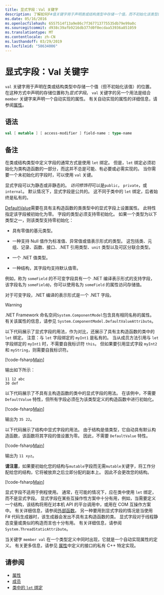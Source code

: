 ```yaml
---
title: 显式字段：Val 关键字
description: 了解如何F#值关键字用于声明类或结构类型中存储一个值，而不初始化该类型的位置。
ms.date: 05/16/2016
ms.openlocfilehash: 6557514f13a9e86c7f367713775535db79e99a0c
ms.sourcegitcommit: d938c39afb9216db377d0f0ecdaa53936a851059
ms.translationtype: MT
ms.contentlocale: zh-CN
ms.lasthandoff: 03/29/2019
ms.locfileid: "58634006"
---
```

# <a name="explicit-fields-the-val-keyword"></a>显式字段：Val 关键字

`val` 关键字用于声明在类或结构类型中存储一个值（但不初始化该值）的位置。 在这种方式中声明的存储位置称为*显式字段*。 `val` 关键字的另一个用法是结合 `member` 关键字来声明一个自动实现的属性。 有关自动实现的属性的详细信息，请参阅[属性](properties.md)。

## <a name="syntax"></a>语法

```fsharp
val [ mutable ] [ access-modifier ] field-name : type-name
```

## <a name="remarks"></a>备注

在类或结构类型中定义字段的通常方式是使用 `let` 绑定。 但是，`let` 绑定必须初始化为类构造函数的一部分，而这并不总是可能、有必要或必需实现的。 当你需要一个未初始化的字段时，可以使用 `val` 关键。

显式字段可以为静态或非静态的。 *访问修饰符*可以是`public`， `private`，或`internal`。 默认情况下，显式字段是公共的。 这不同于类中的 `let` 绑定，后者始终是私有的。

[DefaultValue](https://msdn.microsoft.com/library/a3a3307b-8c05-441e-b109-245511614d58)需要在具有主构造函数的类类型中的显式字段上设置属性。 此特性指定该字段被初始化为零。 字段的类型必须支持零初始化。 如果一个类型为以下类型之一，则该类型支持零初始化：

- 具有零值的基元类型。

- 一种支持 Null 值作为标准值、异常值或值表示形式的类型。 这包括类、元组、记录、函数、接口、.NET 引用类型、`unit` 类型以及可区分联合类型。

- 一个 .NET 值类型。

- 一种结构，其字段均支持默认值零。

例如，称为 `someField` 的不可变字段具有一个 .NET 编译表示形式的支持字段，该字段名为 `someField@`，你可以使用名为 `someField` 的属性访问存储值。

对于可变字段，.NET 编译的表示形式是一个 .NET 字段。

>[!WARNING]
>.NET Framework 命名空间`System.ComponentModel`包含具有相同名称的属性。 有关该属性的信息，请参见 `System.ComponentModel.DefaultValueAttribute`。

以下代码展示了显式字段的用法，作为对比，还展示了具有主构造函数的类中的 `let` 绑定。 注意：与 `let` 字段绑定的 `myInt1` 是私有的。 当从成员方法引用与 `let` 字段绑定的 `myInt1` 时，不需要自我标识符 `this`。 但如果要引用显式字段 `myInt2` 和 `myString`，则需要自我标识符。

[!code-fsharp[Main](../../../../samples/snippets/fsharp/lang-ref-2/snippet6701.fs)]

输出如下所示：

```
11 12 abc
30 def
```

以下代码展示了不具有主构造函数的类中的显式字段的用法。 在该例中，不需要 `DefaultValue` 特性，但所有字段必须在为该类型定义的构造函数中进行初始化。

[!code-fsharp[Main](../../../../samples/snippets/fsharp/lang-ref-2/snippet6702.fs)]

输出为 `35 22`。

以下代码展示了结构中显式字段的用法。 由于结构是值类型，它自动具有默认构造函数，该函数将其字段的值设置为零。 因此，不需要 `DefaultValue` 特性。

[!code-fsharp[Main](../../../../samples/snippets/fsharp/lang-ref-2/snippet6703.fs)]

输出为 `11 xyz`。

**请注意**，如果要初始化您的结构与`mutable`字段而无需`mutable`关键字，将工作分配给您的结构，它将被放弃之后立即分配的副本上。 因此不会更改您的结构。

[!code-fsharp[Main](../../../../samples/snippets/fsharp/lang-ref-2/snippet6704.fs)]

显式字段不适用于例程使用。 通常，在可能的情况下，应在类中使用 `let` 绑定，而不是显式字段。 显式字段在某些互操作性方案中十分有用，例如，当需要定义一个结构，该结构将用在对本机 API 的平台调用中，或用在 COM 互操作方案中。 有关详细信息，请参阅[外部函数](../functions/external-functions.md)。 另一种要用到显式字段的情况是当使用 F# 代码生成器时，该生成器会发出不具有主构造函数的类。 显式字段对于线程静态变量或类似的构造而言也十分有用。 有关详细信息，请参阅 `System.ThreadStaticAttribute`。

当关键字 `member val` 在一个类型定义中同时出现，它就是一个自动实现属性的定义。 有关更多信息，请参见 [属性](properties.md)中定义的接口的私有 C++ 特定实现。

## <a name="see-also"></a>请参阅

- [属性](properties.md)
- [成员](index.md)
- [类中的 `let` 绑定](let-bindings-in-classes.md)
